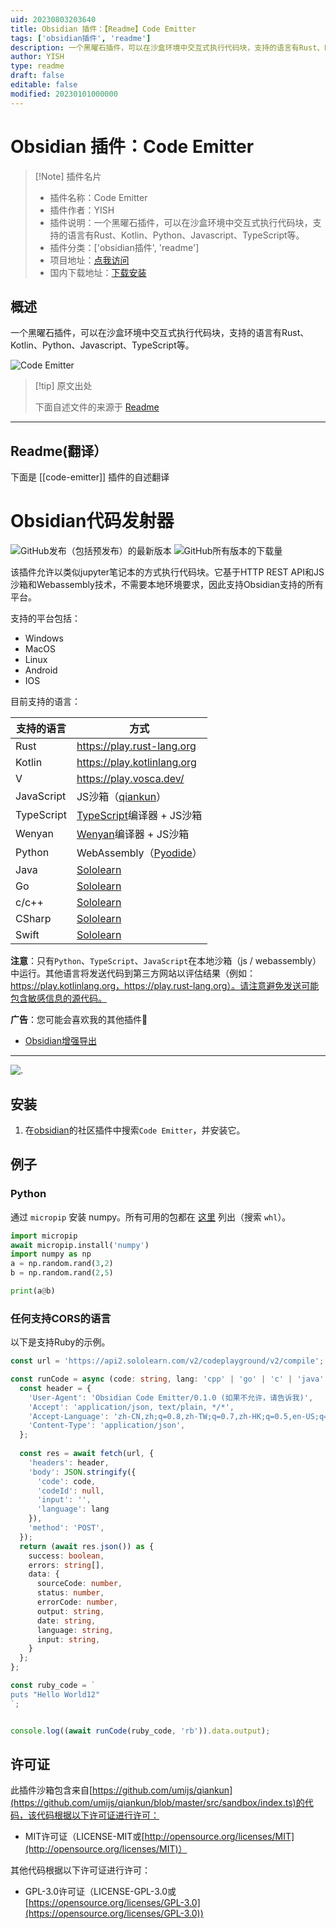 ```yaml
---
uid: 20230803203640
title: Obsidian 插件：【Readme】Code Emitter
tags: ['obsidian插件', 'readme']
description: 一个黑曜石插件，可以在沙盒环境中交互式执行代码块，支持的语言有Rust、Kotlin、Python、Javascript、TypeScript等。
author: YISH
type: readme
draft: false
editable: false
modified: 20230101000000
---
```


# Obsidian 插件：Code Emitter

> [!Note] 插件名片
> - 插件名称：Code Emitter
> - 插件作者：YISH
> - 插件说明：一个黑曜石插件，可以在沙盒环境中交互式执行代码块，支持的语言有Rust、Kotlin、Python、Javascript、TypeScript等。
> - 插件分类：['obsidian插件', 'readme']
> - 项目地址：[点我访问](https://github.com/mokeyish/obsidian-code-emitter)
> - 国内下载地址：[下载安装](https://pkmer.cn/products/plugin/pluginMarket/?code-emitter)

## 概述

一个黑曜石插件，可以在沙盒环境中交互式执行代码块，支持的语言有Rust、Kotlin、Python、Javascript、TypeScript等。

![Code Emitter](https://cdn.pkmer.cn/covers/code-emitter.gif!pkmer)

> [!tip] 原文出处
> 
>下面自述文件的来源于 [Readme](https://ghproxy.net/https://raw.githubusercontent.com/mokeyish/obsidian-code-emitter/master/README.md)
> 

---

## Readme(翻译）

下面是 [[code-emitter]] 插件的自述翻译


# Obsidian代码发射器

![GitHub发布（包括预发布）的最新版本](https://img.shields.io/github/v/release/mokeyish/obsidian-code-emitter?display_name=tag&include_prereleases)
![GitHub所有版本的下载量](https://img.shields.io/github/downloads/mokeyish/obsidian-code-emitter/total?style=flat-square)

该插件允许以类似jupyter笔记本的方式执行代码块。它基于HTTP REST API和JS沙箱和Webassembly技术，不需要本地环境要求，因此支持Obsidian支持的所有平台。

支持的平台包括：

- Windows
- MacOS
- Linux
- Android
- IOS

目前支持的语言：

| 支持的语言 | 方式                                                         |
| ---------- | ------------------------------------------------------------ |
| Rust       | https://play.rust-lang.org                                   |
| Kotlin     | https://play.kotlinlang.org                                  |
| V          | https://play.vosca.dev/                                      |
| JavaScript | JS沙箱（[qiankun](https://github.com/umijs/qiankun/blob/master/src/sandbox/index.ts)） |
| TypeScript | [TypeScript](https://www.typescriptlang.org/)编译器 + JS沙箱 |
| Wenyan     | [Wenyan](https://github.com/wenyan-lang/wenyan)编译器 + JS沙箱 |
| Python     | WebAssembly（[Pyodide](https://github.com/pyodide/pyodide)）  |
| Java       | [Sololearn](https://www.sololearn.com)                       |
| Go         | [Sololearn](https://www.sololearn.com)                       |
| c/c++      | [Sololearn](https://www.sololearn.com)                       |
| CSharp     | [Sololearn](https://www.sololearn.com)                       |
| Swift      | [Sololearn](https://www.sololearn.com)                       |

**注意**：只有`Python`、`TypeScript`、`JavaScript`在本地沙箱（js / webassembly）中运行。其他语言将发送代码到第三方网站以评估结果（例如：https://play.kotlinlang.org，https://play.rust-lang.org）。请注意避免发送可能包含敏感信息的源代码。

**广告**：您可能会喜欢我的其他插件🤪

- [Obsidian增强导出](https://github.com/mokeyish/obsidian-enhancing-export)

---

![.](./screenshots/code-emitter.gif)

## 安装

1. 在[obsidian](https://obsidian.md/)的社区插件中搜索`Code Emitter`，并安装它。

## 例子

### Python

通过 `micropip` 安装 numpy。所有可用的包都在 [这里](https://github.com/mokeyish/pyodide-dist/find/master) 列出（搜索 `whl`）。

```python
import micropip
await micropip.install('numpy')  
import numpy as np
a = np.random.rand(3,2)
b = np.random.rand(2,5)

print(a@b)
```

### 任何支持CORS的语言

以下是支持Ruby的示例。

```typescript
const url = 'https://api2.sololearn.com/v2/codeplayground/v2/compile';

const runCode = async (code: string, lang: 'cpp' | 'go' | 'c' | 'java' | 'cs' | 'swift' | 'rb') => {
  const header = {
    'User-Agent': 'Obsidian Code Emitter/0.1.0 (如果不允许，请告诉我)',
    'Accept': 'application/json, text/plain, */*',
    'Accept-Language': 'zh-CN,zh;q=0.8,zh-TW;q=0.7,zh-HK;q=0.5,en-US;q=0.3,en;q=0.2',
    'Content-Type': 'application/json',
  };
		
  const res = await fetch(url, {
    'headers': header,
    'body': JSON.stringify({
      'code': code,
      'codeId': null,
      'input': '',
      'language': lang
    }),
    'method': 'POST',
  });
  return (await res.json()) as {
    success: boolean,
    errors: string[],
    data: {
      sourceCode: number,
      status: number,
      errorCode: number,
      output: string,
      date: string,
      language: string,
      input: string,
    }
  };
};

const ruby_code = `
puts "Hello World12"
`;


console.log((await runCode(ruby_code, 'rb')).data.output);
```

## 许可证

此插件沙箱包含来自[https://github.com/umijs/qiankun](https://github.com/umijs/qiankun/blob/master/src/sandbox/index.ts)的代码，该代码根据以下许可证进行许可：

- MIT许可证（LICENSE-MIT或[http://opensource.org/licenses/MIT](http://opensource.org/licenses/MIT)）

其他代码根据以下许可证进行许可：

- GPL-3.0许可证（LICENSE-GPL-3.0或[https://opensource.org/licenses/GPL-3.0](https://opensource.org/licenses/GPL-3.0))



